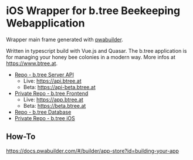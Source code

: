 # iOS Wrapper for b.tree Beekeeping Webapplication

Wrapper main frame generated with [pwabuilder](https://www.pwabuilder.com/publish?site=https://app.btree.at).

Written in typescript build with Vue.js and Quasar. The b.tree application is for managing your honey bee colonies in a modern way. More infos at <https://www.btree.at>.

- [Repo - b.tree Server API](https://github.com/HannesOberreiter/btree_server)
  - Live: <https://api.btree.at>
  - Beta: <https://api-beta.btree.at>
- [Private Repo - b.tree Frontend](https://github.com/HannesOberreiter/btree_vue)
  - Live: <https://app.btree.at>
  - Beta: <https://beta.btree.at>
- [Repo - b.tree Database](https://github.com/HannesOberreiter/btree_database)
- [Private Repo - b.tree iOS](https://github.com/HannesOberreiter/btree_ios)

## How-To

<https://docs.pwabuilder.com/#/builder/app-store?id=building-your-app>
